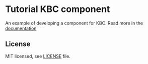 # Tutorial KBC component

An example of developing a component for KBC. Read more in the [documentation](https://developers.keboola.com/extend/component/tutorial/)

## License

MIT licensed, see [LICENSE](./LICENSE) file.
